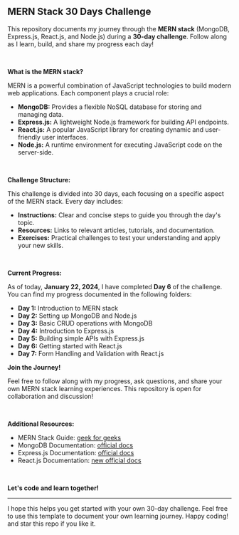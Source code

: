## MERN Stack 30 Days Challenge

This repository documents my journey through the **MERN stack** (MongoDB, Express.js, React.js, and Node.js) during a **30-day challenge**. Follow along as I learn, build, and share my progress each day!

<br />

**What is the MERN stack?**

MERN is a powerful combination of JavaScript technologies to build modern web applications. Each component plays a crucial role:

- **MongoDB:** Provides a flexible NoSQL database for storing and managing data.
- **Express.js:** A lightweight Node.js framework for building API endpoints.
- **React.js:** A popular JavaScript library for creating dynamic and user-friendly user interfaces.
- **Node.js:** A runtime environment for executing JavaScript code on the server-side.

<br />

**Challenge Structure:**

This challenge is divided into 30 days, each focusing on a specific aspect of the MERN stack. Every day includes:

- **Instructions:** Clear and concise steps to guide you through the day's topic.
- **Resources:** Links to relevant articles, tutorials, and documentation.
- **Exercises:** Practical challenges to test your understanding and apply your new skills.

<br />

**Current Progress:**

As of today, **January 22, 2024**, I have completed **Day 6** of the challenge. You can find my progress documented in the following folders:

- **Day 1:** Introduction to MERN stack
- **Day 2:** Setting up MongoDB and Node.js
- **Day 3:** Basic CRUD operations with MongoDB
- **Day 4:** Introduction to Express.js
- **Day 5:** Building simple APIs with Express.js
- **Day 6:** Getting started with React.js
- **Day 7:** Form Handling and Validation with React.js
  <br />

**Join the Journey!**

Feel free to follow along with my progress, ask questions, and share your own MERN stack learning experiences. This repository is open for collaboration and discussion!

<br />

**Additional Resources:**

- MERN Stack Guide: [geek for geeks](https://www.geeksforgeeks.org/mern-stack)
- MongoDB Documentation: [official docs](https://www.mongodb.com/docs)
- Express.js Documentation: [official docs](https://expressjs.com)
- React.js Documentation: [new official docs](https://react.dev)

<br />

**Let's code and learn together!**

---

I hope this helps you get started with your own 30-day challenge. Feel free to use this template to document your own learning journey. Happy coding! and star this repo if you like it.

